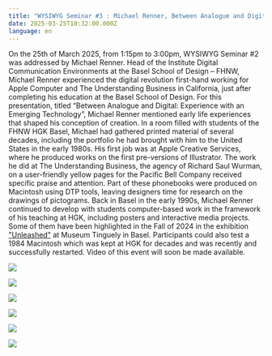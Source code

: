 ```yaml
---
title: "WYSIWYG Seminar #3 : Michael Renner, Between Analogue and Digital"
date: 2025-03-25T10:32:00.000Z
language: en
---
```

On the 25th of March 2025, from 1:15pm to 3:00pm, WYSIWYG Seminar #2 was addressed by Michael Renner. Head of the Institute Digital Communication Environments at the Basel School of Design – FHNW, Michael Renner experienced the digital revolution first-hand working for Apple Computer and The Understanding Business in California, just after completing his education at the Basel School of Design. For this presentation, titled “Between Analogue and Digital: Experience with an Emerging Technology”, Michael Renner mentioned early life experiences that shaped his conception of creation. In a room filled with students of the FHNW HGK Basel, Michael had gathered printed material of several decades, including the portfolio he had brought with him to the United States in the early 1980s. His first job was at Apple Creative Services, where he produced works on the first pre-versions of Illustrator. The work he did at The Understanding Business, the agency of Richard Saul Wurman, on a user-friendly yellow pages for the Pacific Bell Company received specific praise and attention. Part of these phonebooks were produced on Macintosh using DTP tools, leaving designers time for research on the drawings of pictograms. Back in Basel in the early 1990s, Michael Renner continued to develop with students computer-based work  in the framework of his teaching at HGK, including posters and interactive media projects. Some of them have been highlighted in the Fall of 2024 in the exhibition ["Unleashed"](https://www.tinguely.ch/en/exhibitions/exhibitions/2024/unleashed.html) at Museum Tinguely in Basel. Participants could also test a 1984 Macintosh which was kept at HGK for decades and was recently and successfully restarted. Video of this event will soon be made available. 

![](/uploads/02-copie.jpeg)

![](/uploads/07-copie.jpeg)

![](/uploads/42-copie.jpeg)

![](/uploads/40-copie.jpeg)

![](/uploads/31-copie.jpeg)

![](/uploads/01-copie.jpeg)

[](https://eur01.safelinks.protection.outlook.com/?url=https%3A%2F%2Ffhnw.zoom.us%2Fj%2F66502074539%3Fpwd%3DTZn7BPziNuniXf8MkK4cAazU0Qnlny.1&data=05%7C02%7Cclemence.imbert%40hesge.ch%7C05a6d41004f044f67e6908dd6af0ba43%7Ca372f724c0b24ea0abfb0eb8c6f84e40%7C0%7C0%7C638784304349964271%7CUnknown%7CTWFpbGZsb3d8eyJFbXB0eU1hcGkiOnRydWUsIlYiOiIwLjAuMDAwMCIsIlAiOiJXaW4zMiIsIkFOIjoiTWFpbCIsIldUIjoyfQ%3D%3D%7C0%7C%7C%7C&sdata=uHZqoNC1y3bGKphYeXidabSIli%2F%2BXGV75nn8s7hb5TM%3D&reserved=0)

[](https://eur01.safelinks.protection.outlook.com/?url=https%3A%2F%2Ffhnw.zoom.us%2Fj%2F66502074539%3Fpwd%3DTZn7BPziNuniXf8MkK4cAazU0Qnlny.1&data=05%7C02%7Cclemence.imbert%40hesge.ch%7C05a6d41004f044f67e6908dd6af0ba43%7Ca372f724c0b24ea0abfb0eb8c6f84e40%7C0%7C0%7C638784304349964271%7CUnknown%7CTWFpbGZsb3d8eyJFbXB0eU1hcGkiOnRydWUsIlYiOiIwLjAuMDAwMCIsIlAiOiJXaW4zMiIsIkFOIjoiTWFpbCIsIldUIjoyfQ%3D%3D%7C0%7C%7C%7C&sdata=uHZqoNC1y3bGKphYeXidabSIli%2F%2BXGV75nn8s7hb5TM%3D&reserved=0)
